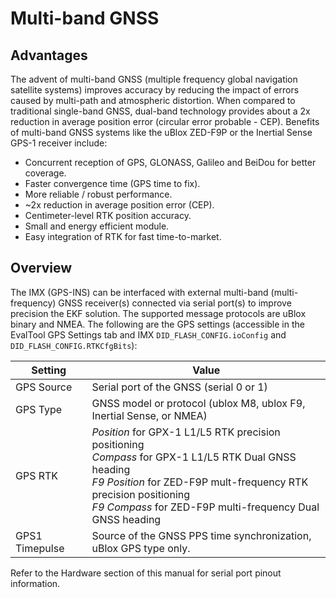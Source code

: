 # Multi-band GNSS

## Advantages

The advent of multi-band GNSS (multiple frequency global navigation satellite systems) improves accuracy by reducing the impact of errors caused by multi-path and atmospheric distortion.  When compared to traditional single-band GNSS, dual-band technology provides about a 2x reduction in average position error (circular error probable - CEP).  Benefits of multi-band GNSS systems like the uBlox ZED-F9P or the Inertial Sense GPS-1 receiver include:  

- Concurrent reception of GPS, GLONASS, Galileo and BeiDou for better coverage.
- Faster convergence time (GPS time to fix).
- More reliable / robust performance.
- ~2x reduction in average position error (CEP). 
- Centimeter-level RTK position accuracy. 
- Small and energy efficient module.
- Easy integration of RTK for fast time-to-market.

## Overview

The IMX (GPS-INS) can be interfaced with external multi-band (multi-frequency) GNSS receiver(s) connected via serial port(s) to improve precision the EKF solution.  The supported message protocols are uBlox binary and NMEA.  The following are the GPS settings (accessible in the EvalTool GPS Settings tab and IMX `DID_FLASH_CONFIG.ioConfig` and `DID_FLASH_CONFIG.RTKCfgBits`):

| Setting        | Value                                                        |
| -------------- | ------------------------------------------------------------ |
| GPS Source     | Serial port of the GNSS (serial 0 or 1)                      |
| GPS Type       | GNSS model or protocol (ublox M8, ublox F9, Inertial Sense, or NMEA)         |
| GPS RTK        | *Position* for GPX-1 L1/L5 RTK precision positioning<br/>*Compass* for GPX-1 L1/L5 RTK Dual GNSS heading<br/>*F9 Position* for ZED-F9P mult-frequency RTK precision positioning<br/>*F9 Compass* for ZED-F9P multi-frequency Dual GNSS heading |
| GPS1 Timepulse | Source of the GNSS PPS time synchronization, uBlox GPS type only. |

Refer to the Hardware section of this manual for serial port pinout information. 

